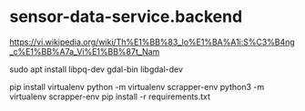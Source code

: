 # sensor-data-service.backend
https://vi.wikipedia.org/wiki/Th%E1%BB%83_lo%E1%BA%A1i:S%C3%B4ng_c%E1%BB%A7a_Vi%E1%BB%87t_Nam

sudo apt install libpq-dev gdal-bin libgdal-dev

pip install virtualenv
python -m virtualenv scrapper-env
python3 -m virtualenv scrapper-env
pip install -r requirements.txt
